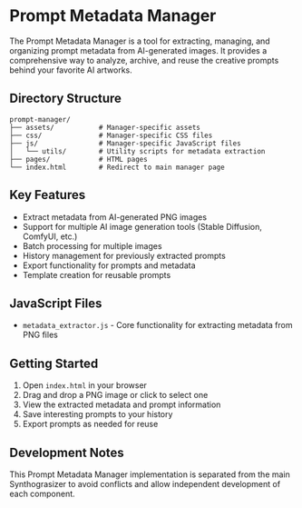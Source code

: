 # Prompt Metadata Manager

The Prompt Metadata Manager is a tool for extracting, managing, and organizing prompt metadata from AI-generated images. It provides a comprehensive way to analyze, archive, and reuse the creative prompts behind your favorite AI artworks.

## Directory Structure

```
prompt-manager/
├── assets/           # Manager-specific assets
├── css/              # Manager-specific CSS files
├── js/               # Manager-specific JavaScript files
│   └── utils/        # Utility scripts for metadata extraction
├── pages/            # HTML pages
└── index.html        # Redirect to main manager page
```

## Key Features

- Extract metadata from AI-generated PNG images
- Support for multiple AI image generation tools (Stable Diffusion, ComfyUI, etc.)
- Batch processing for multiple images
- History management for previously extracted prompts
- Export functionality for prompts and metadata
- Template creation for reusable prompts

## JavaScript Files

- `metadata_extractor.js` - Core functionality for extracting metadata from PNG files

## Getting Started

1. Open `index.html` in your browser
2. Drag and drop a PNG image or click to select one
3. View the extracted metadata and prompt information
4. Save interesting prompts to your history
5. Export prompts as needed for reuse

## Development Notes

This Prompt Metadata Manager implementation is separated from the main Synthograsizer to avoid conflicts and allow independent development of each component.
